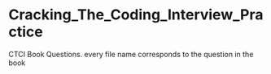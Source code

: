# Cracking_The_Coding_Interview_Practice
CTCI Book Questions.
every file name corresponds to the question in the book
